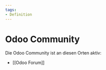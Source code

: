 ```yaml
---
tags:
- Definition
---
```

# Odoo Community

Die Odoo Community ist an diesen Orten aktiv:

* [[Odoo Forum]]